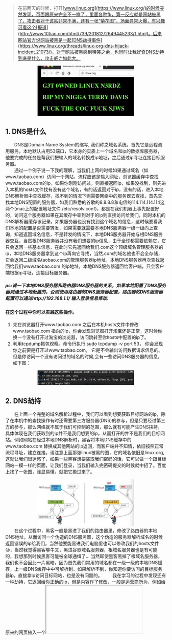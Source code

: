 > 在前两天的时候，打开[www.linux.org](https://www.linux.org/)的时候突然发现，页面跟原来完全不一样了，里面各种fk，第一反应就是网站被黑了，攻击者对于该站非常不满，还有一张“菊花图”，场面异常火爆，有兴趣可看这个[报道](http://www.10tiao.com/html/739/201812/2649445233/1.html)。后来网站官方说网站被黑是一起[DNS劫持事件](https://www.linux.org/threads/linux-org-dns-hijack-incident.21073/)，对于网站被黑感到啼笑之余，也同时让我好奇DNS劫持到底是什么，攻击威力如此大。
<div align=center><img src="https://github.com/FantasyGao/FantasyGao.github.io/blob/master/imgs/20181208_1.jpg" height="40%" width="60%"/></div>

## 1. DNS是什么
&emsp;&emsp;DNS是Domain Name System的缩写, 我们称之域名系统。首先它是远程调用服务，本地默认占用53端口，它本身的实质上一个域名和ip的数据库服务器，他要完成的任务是帮我们把输入的域名转换成ip地址，之后通过ip寻址连接目标服务器。  
&emsp;&emsp;通过一个例子说一下我的理解，当我们上网的时候如果通过域名（如www.taobao.com）访问一个网站，流程应该是输入网址，浏览器缓存中查找www.taobao.com的ip，如果你刚刚访问过，则直接返回ip，如果没找到，则先进入本机的hosts文件找有没有这个域名，有的话返回对于ip，没有的话，进入本地DNS解析器中查找缓存，找不到的情况下则需要网络中的服务器去查找，首先查找本地DNS配置的服务器，如我们熟悉的谷歌的8.8.8.8和电信的114.114.114.114这两个(mac上的配置地址文件 /etc/resolv.conf)，都是在我们机器上事先配置好的，访问这个服务器如果在其缓存中查到对于的ip则直接访问给我们，同时本机的DNS解析器缓存该记录，如果服务器也没有找到这个域名的信息，这时候要看我们本地的配置是否需要转发，如果需要就需要本地DNS服务器一级一级向上查询，知道返回域名信息，不是转发的情况下，本地DNS服务器开始与根DNS服务器交互，当然根DNS服务器并没有我们想要的ip信息，由于全球都需要依赖它，它只会返回一些基本信息，在此时它先返回给我们.com这个顶级域名管理服务器的ip，本地DNS服务器拿到这个ip再向它寻找，当然.com的域名他也不会全存储，它会返回二级域名taobao.com的管理服务器ip地址，本地DNS服务器再次查找返回给我们www.taobao.com 的ip地址，本地DNS服务器返回给客户端，只会客户端根据ip寻址，连接目标服务器。

##### ps:说一下本地DNS服务器和路由器DNS服务器的关系，如果本地配置了DNS服务器则通过本地配置的，否则使用路由器的DNS服务器配置，路由器的DNS服务器配置可以通过http://192.168.1.1/ 输入登录信息修改.

#### 在这个过程中你可以实践这些操作。
1. 先在浏览器打开www.taobao.com 之后在本机hosts文件中修改www.taobao.com 指向的ip，你会发现浏览器打开淘宝还是正常，这时候你换一个没有打开过淘宝的浏览器，访问跳转至你hosts中配置的ip了。
2. 利用tcpdump抓包观察。命令行执行 sudo tcpdump -v port 53， 你会发现你之前要是打开过www.taobao.com， 它是不会输出访问数据请求信息的。但是你访问一个没有访问过的域名的时候,会有一些访问DNS服务器的信息。如下图：
<div align=center><img src="https://github.com/FantasyGao/FantasyGao.github.io/blob/master/imgs/20181208_2.jpg" height="40%" width="60%"/></div>

## 2. DNS劫持
&emsp;&emsp;在上面一个完整的域名解析过程中，我们可以看到想要获取目标网站的ip，除了在本机中的查找操作有时还需要第三方服务器(DNS)的参与，但是只要经过第三方的参与，那么网络就不属于我们可控制的范围，那么就有可能产生DNS挟持，具体体现在我们获取到的ip并不是我们想要的ip，从而打开的并不是我们的目标网站。例如网站在经过本地DNS解析时，黑客将本地DNS缓存中的www.taobao.com 替换成其他网站的ip返回，而客户端并不知情，依旧按照正常流程寻址，建立连接。请注意上面那张linux被黑的图，它的域名依旧是linux.org,这就让我们很迷惑了，如果一些黑客想要盗取我们密码的话，它可以做一个跟目标网站一模一样的页面，让我们登录，当我们输入完密码提交的时候就中招了。百度上找了一张图，浅显易懂，就把它搬过来了。
<div align=center><img src="https://github.com/FantasyGao/FantasyGao.github.io/blob/master/imgs/20181208_3.jpg" height="40%" width="60%"/></div>
&emsp;&emsp;在这个过程中，黑客一般是黑进了我们的路由器里，修改了路由器的本地DNS地址，从而访问一个伪造的DNS服务器，这个伪造的服务器解析域名的时候返回错误的ip给我们，当然他要能黑进我们电脑里也可以修改我们的hosts文件😢，当然我觉得黑客够牛叉，黑进谷歌域名服务器，根域名服务器也是有可能的，我想那到时候黑客可能被全球通缉了... 当然即使黑客黑掉了根域名服务器，我们也不会因此一片黑暗，因为首先我们常用的域名都在一级一级的本地DNS缓存，上一级DNS缓存中中可解析到，如果解析不到，你知道你要访问的目标服务器ip，直接拿ip访问目标网站，也是没有问题的。
&emsp;&emsp;我在学习的过程中发现还有一种劫持，它返回给你正确的ip，但是内容作了修改，一般是运营商所为，例如给原来的网页植入一个<iframe>展示一些广告。不过这种方式很不常见，也危害不大，毕竟运营商还不会到用这种方式骗我们密码的地步，因为他们想知道不用这么费劲😁。 

##  3. DNS预防
&emsp;&emsp;关于怎么预防我认为在客户端还是比较费劲的，但是我们的目的是要找到合法正确的目标服务器ip，极端情况下，我们把需要用的ip都配置到hosts文件中就可以避免，但是这显然不可能。再就是我们要使用正规的DNS服务器，避免被伪造的DNS服务器解析挟持。 不过我们在平时的注意也可以避免一些，例如上面的linux.org那张图，可以看出它是不安全的，因为原来的linux.org是https的，被劫持之后证书验证不通过。正常情况下未被劫持的网站应该是如下这样子的。
<div align=center><img src="https://github.com/FantasyGao/FantasyGao.github.io/blob/master/imgs/20181208_4.jpg" height="40%" width="60%"/></div>
当然并不是https就不能劫持，可以看看这篇文章[HTTPS 可能被这样劫持吗？](https://www.zhihu.com/question/22795329)
检查你的电脑有没有被挟持打开一个不存在的域名查看，果然我的在查找不存在的情况下重定向跳转到联通网址下面，不过友好的通知我刚访问的页面不能存在，让我百度一下。。。 我把本地DNS替换成8.8.8.8后，再次试了一下不存在的域名，这一次就被被挟持了，看下图
<div align=center><img src="https://github.com/FantasyGao/FantasyGao.github.io/blob/master/imgs/20181208_5.jpg" height="40%" width="60%"/></div>
并且不能ping通这个域名
``` shell
$ ping dadasdasdsadsadsa.com.cn
ping: cannot resolve dadasdasdsadsadsa.com.cn: Unknown host
```
后来我查找学习之后认为，即使如何更改DNS最终都是运营商提供的网络，不过还好的是这样的劫持并不是很严重。

##  4. 总结
以上就是我关于DNS一些粗浅的认识与理解，如果有错误，大家帮忙指出，共同学习，进步。

现在网络普及太快太广，各种安全问题也层出不穷，记得之前收到不封邮件，我也没多想打开点了一下连接，因为是在手机上，打开链接的域名也没有展示出来，只有中文展示“邮箱登录”，界面是qq邮箱的登录界面，我这输完点击登录没有反应，觉得有点不对，把链接拷出来在pc上打开发现，点击确定就会把账号和密码明文提交上去，取出接口后写了一个程序，死循环提交数据大概3，4个小时之后，发现对方挂了... 后来觉得很有意思，但是也不免提升了安全意识。


参考文章： 
[域名系统](https://zh.wikipedia.org/wiki/%E5%9F%9F%E5%90%8D%E7%B3%BB%E7%BB%9F)
[移动互联网时代，如何优化你的网络 —— 域名解析篇](https://yq.aliyun.com/articles/58967?spm=5176.100244.teamconlist.7.WOFDYX)
https://juejin.im/post/59ba146c6fb9a00a4636d8b6

